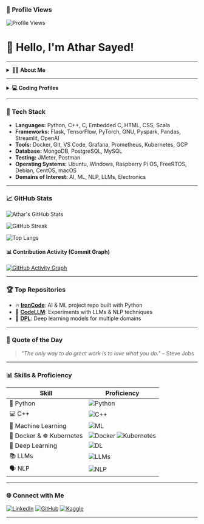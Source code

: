 ### 🚀 Profile Views
![Profile Views](https://profile-counter.glitch.me/AtharSayed/count.svg)

# 👋 Hello, I'm Athar Sayed!

---

<details>
<summary><b>👨‍💻 About Me</b></summary>

- 🎓 **MTech in AI '26** @ MPSTME  
- 💼 **Software Engineer** passionate about Electronics & AI  
- 🌟 Committed to leveraging technology for innovative solutions  
- 🌍 Based in **Mumbai, India**

</details>

---

<details>
<summary><b>💻 Coding Profiles</b></summary>

Showcasing my problem-solving skills on:

[![LeetCode](https://img.shields.io/badge/LeetCode-000000?style=for-the-badge&logo=leetcode&logoColor=yellow)](https://leetcode.com/u/sayedathar242/)
[![HackerRank](https://img.shields.io/badge/HackerRank-2EC866?style=for-the-badge&logo=hackerrank&logoColor=white)](https://www.hackerrank.com/profile/sayedathar242)
[![CodeChef](https://img.shields.io/badge/CodeChef-5B4638?style=for-the-badge&logo=codechef&logoColor=white)](https://www.codechef.com/users/athar_stark)

</details>

---

### 🔧 Tech Stack

- **Languages:** Python, C++, C, Embedded C, HTML, CSS, Scala  
- **Frameworks:** Flask, TensorFlow, PyTorch, GNU, Pyspark, Pandas, Streamlit, OpenAI  
- **Tools:** Docker, Git, VS Code, Grafana, Prometheus, Kubernetes, GCP  
- **Database:** MongoDB, PostgreSQL, MySQL  
- **Testing:** JMeter, Postman  
- **Operating Systems:** Ubuntu, Windows, Raspberry Pi OS, FreeRTOS, Debian, CentOS, macOS  
- **Domains of Interest:** AI, ML, NLP, LLMs, Electronics

---

### 📈 GitHub Stats

![Athar's GitHub Stats](https://github-readme-stats.vercel.app/api?username=AtharSayed&show_icons=true&theme=radical)

![GitHub Streak](https://github-readme-streak-stats.herokuapp.com/?user=AtharSayed&theme=radical)

![Top Langs](https://github-readme-stats.vercel.app/api/top-langs/?username=AtharSayed&layout=compact&theme=radical)

#### 📊 Contribution Activity (Commit Graph)
[![GitHub Activity Graph](https://github-readme-activity-graph.vercel.app/graph?username=AtharSayed&theme=react-dark&hide_border=true&area=true)](https://github.com/Ashutosh00710/github-readme-activity-graph)

---

### 🏆 Top Repositories

- 🔥 [**IronCode**](https://github.com/AtharSayed/IronCode): AI & ML project repo built with Python  
- 📡 [**CodeLLM**](https://github.com/AtharSayed/CodeLLM): Experiments with LLMs & NLP techniques  
- 🧠 [**DPL**](https://github.com/AtharSayed/DPL): Deep learning models for multiple domains  

---

### 💬 Quote of the Day
> *"The only way to do great work is to love what you do."* – Steve Jobs

---

### 📊 Skills & Proficiency

| Skill | Proficiency |
|-------|-------------|
| 🐍 Python | ![Python](https://img.shields.io/badge/-80%25-blue) |
| 💻 C++ | ![C++](https://img.shields.io/badge/-70%25-orange) |
| 🤖 Machine Learning | ![ML](https://img.shields.io/badge/-80%25-red) |
| 🐳 Docker & ☸️ Kubernetes | ![Docker](https://img.shields.io/badge/-75%25-2496ED) ![Kubernetes](https://img.shields.io/badge/-70%25-326CE5) |
| 🧠 Deep Learning | ![DL](https://img.shields.io/badge/-80%25-9cf) |
| 📚 LLMs | ![LLMs](https://img.shields.io/badge/-75%25-yellow) |
| 🗣️ NLP | ![NLP](https://img.shields.io/badge/-80%25-brightgreen) |

---

### 🌐 Connect with Me

[![LinkedIn](https://img.shields.io/badge/LinkedIn-0077B5?style=for-the-badge&logo=linkedin&logoColor=white)](https://www.linkedin.com/in/athar-sayed-8a6693202)
[![GitHub](https://img.shields.io/badge/GitHub-100000?style=for-the-badge&logo=github&logoColor=white)](https://github.com/AtharSayed)
[![Kaggle](https://img.shields.io/badge/Kaggle-0057B8?style=for-the-badge&logo=kaggle&logoColor=white)](https://www.kaggle.com/atharsayed)

---
